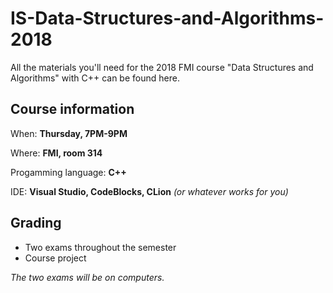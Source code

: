 # IS-Data-Structures-and-Algorithms-2018

All the materials you'll need for the 2018 FMI course "Data Structures and Algorithms" with C++ can be found here.

## Course information

When: **Thursday, 7PM-9PM**

Where: **FMI, room 314**

Progamming language: **C++**

IDE: **Visual Studio, CodeBlocks, CLion** *(or whatever works for you)*

## Grading

* Two exams throughout the semester
* Course project

*The two exams will be on computers.*